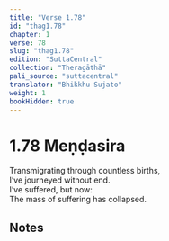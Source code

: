```yaml
---
title: "Verse 1.78"
id: "thag1.78"
chapter: 1
verse: 78
slug: "thag1.78"
edition: "SuttaCentral"
collection: "Theragāthā"
pali_source: "suttacentral"
translator: "Bhikkhu Sujato"
weight: 1
bookHidden: true
---
```


# 1.78 Meṇḍasira

Transmigrating through countless births,  
I’ve journeyed without end.  
I’ve suffered, but now:  
The mass of suffering has collapsed.  

## Notes